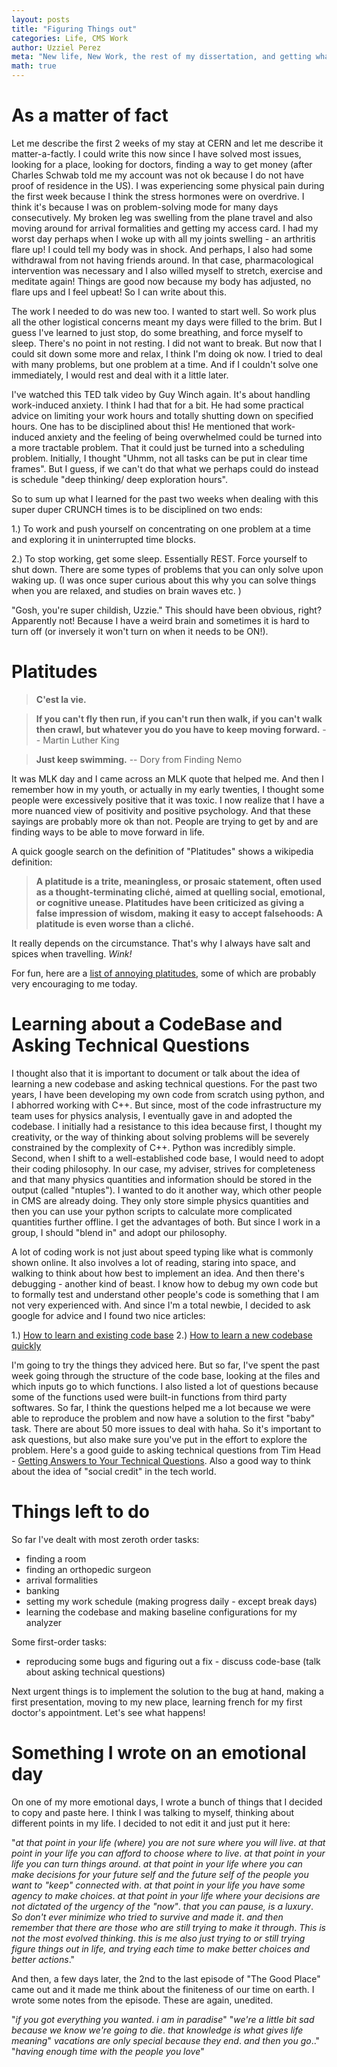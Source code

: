 ```yaml
---
layout: posts
title: "Figuring Things out"
categories: Life, CMS Work
author: Uzziel Perez
meta: "New life, New Work, the rest of my dissertation, and getting what I wanted so much"
math: true
---
```


# As a matter of fact

Let me describe the first 2 weeks of my stay at CERN and let me describe it matter-a-factly. I could write this now since I have solved most issues, looking for a place, looking for doctors, finding a way to get money (after Charles Schwab told me my account was not ok because I do not have proof of residence in the US). I was experiencing some physical pain during the first week because I think the stress hormones were on overdrive. I think it's because I was on problem-solving mode for many days consecutively. My broken leg was swelling from the plane travel and also moving around for arrival formalities and getting my access card. I had my worst day perhaps when I woke up with all my joints swelling - an arthritis flare up! I could tell my body was in shock. And perhaps, I also had some withdrawal from not having friends around. In that case, pharmacological intervention was necessary and I also willed myself to stretch, exercise and meditate again! Things are good now because my body has adjusted, no flare ups and I feel upbeat! So I can write about this.

The work I needed to do was new too. I wanted to start well. So work plus all the other logistical concerns meant my days were filled to the brim. But I guess I've learned to just stop, do some breathing, and force myself to sleep. There's no point in not resting. I did not want to break. But now that I could sit down some more and relax, I think I'm doing ok now. I tried to deal with many problems, but one problem at a time. And if I couldn't solve one immediately, I would rest and deal with it a little later.

I've watched this TED talk video by Guy Winch again. It's about handling work-induced anxiety. I think I had that for a bit. He had some practical advice on limiting your work hours and totally shutting down on specified hours. One has to be disciplined about this! He mentioned that work-induced anxiety and the feeling of being overwhelmed could be turned into a more tractable problem. That it could just be turned into a scheduling problem. Initially, I thought "Uhmm, not all tasks can be put in clear time frames". But I guess, if we can't do that what we perhaps could do instead is schedule "deep thinking/ deep exploration hours".

So to sum up what I learned for the past two weeks when dealing with this super duper CRUNCH times is to be disciplined on two ends:

1.) To work and push yourself on concentrating on one problem at a time and exploring it in uninterrupted time blocks.

2.) To stop working, get some sleep. Essentially REST. Force yourself to shut down. There are some types of problems that you can only solve upon waking up. (I was once super curious about this why you can solve things when you are relaxed, and studies on brain waves etc. )

"Gosh, you're super childish, Uzzie." This should have been obvious, right? Apparently not! Because I have a weird brain and sometimes it is hard to turn off (or inversely it won't turn on when it needs to be ON!).

# Platitudes

> **C'est la vie.**

> **If you can't fly then run, if you can't run then walk, if you can't walk then crawl, but whatever you do you have to keep moving forward.** -- Martin Luther King

> **Just keep swimming.** -- Dory from Finding Nemo

It was MLK day and I came across an MLK quote that helped me. And then I remember how in my youth, or actually in my early twenties, I thought some people were excessively positive that it was toxic. I now realize that I have a more nuanced view of positivity and positive psychology. And that these sayings are probably more ok than not. People are trying to get by and are finding ways to be able to move forward in life.

A quick google search on the definition of "Platitudes" shows a wikipedia definition:

> **A platitude is a trite, meaningless, or prosaic statement, often used as a thought-terminating cliché, aimed at quelling social, emotional, or cognitive unease. Platitudes have been criticized as giving a false impression of wisdom, making it easy to accept falsehoods: A platitude is even worse than a cliché.**

It really depends on the circumstance. That's why I always have salt and spices when travelling. *Wink!*

For fun, here are a [list of annoying platitudes](https://scottberkun.com/2011/what-are-the-most-annoying-platitudes/), some of which are probably very encouraging to me today.

# Learning about a CodeBase and Asking Technical Questions

I thought also that it is important to document or talk about the idea of learning a new codebase and asking technical questions. For the past two years, I have been developing my own code from scratch using python, and I abhorred working with C++. But since, most of the code infrastructure my team uses for physics analysis, I eventually gave in and adopted the codebase. I initially had a resistance to this idea because first, I thought my creativity, or the way of thinking about solving problems will be severely constrained by the complexity of C++. Python was incredibly simple. Second, when I shift to a well-established code base, I would need to adopt their coding philosophy. In our case, my adviser, strives for completeness and that many physics quantities and information should be stored in the output (called "ntuples"). I wanted to do it another way, which other people in CMS are already doing. They only store simple physics quantities and then you can use your python scripts to calculate more complicated quantities further offline. I get the advantages of both. But since I work in a group, I should "blend in" and adopt our philosophy.

A lot of coding work is not just about speed typing like what is commonly shown online. It also involves a lot of reading, staring into space, and walking to think about how best to implement an idea. And then there's debugging - another kind of beast. I know how to debug my own code but to formally test and understand other people's code is something that I am not very experienced with. And since I'm a total newbie, I decided to ask google for advice and I found two nice articles:

1.) [How to learn and existing code base](https://hackernoon.com/how-to-learn-an-existing-code-base-28b88d954bfd)
2.) [How to learn a new codebase quickly](https://www.reddit.com/r/learnprogramming/comments/89pjdy/how_to_learn_a_new_codebase_quickly/)

I'm going to try the things they adviced here. But so far, I've spent the past week going through the structure of the code base, looking at the files and which inputs go to which functions. I also listed a lot of questions because some of the functions used were built-in functions from third party softwares. So far, I think the questions helped me a lot because we were able to reproduce the problem and now have a solution to the first "baby" task. There are about 50 more issues to deal with haha. So it's important to ask questions, but also make sure you've put in the effort to explore the problem. Here's a good guide to asking technical questions from Tim Head - [Getting Answers to Your Technical Questions](https://betatim.github.io/posts/getting-answers/). Also a good way to think about the idea of "social credit" in the tech world.


# Things left to do
So far I've dealt with most zeroth order tasks:
 - finding a room
 - finding an orthopedic surgeon
 - arrival formalities
 - banking
 - setting my work schedule (making progress daily - except break days)
 - learning the codebase and making baseline configurations for my analyzer

Some first-order tasks:
- reproducing some bugs and figuring out a fix - discuss code-base (talk about asking technical questions)

Next urgent things is to implement the solution to the bug at hand, making a first presentation, moving to my new place, learning french for my first doctor's appointment. Let's see what happens!

# Something I wrote on an emotional day

On one of my more emotional days, I wrote a bunch of things that I decided to copy and paste here. I think I was talking to myself, thinking about different points in my life. I decided to not edit it and just put it here:

"*at that point in your life (where) you are not sure where you will live*.
*at that point in your life you can afford to choose where to live*.
*at that point in your life you can turn things around*.
*at that point in your life where you can make decisions for your future self and the future self of the people you want to "keep" connected with*.
*at that point in your life you have some agency to make choices*.
*at that point in your life where your decisions are not dictated of the urgency of the "now"*. *that you can pause, is a luxury*. *So don't ever minimize who tried to survive and made it*. *and then remember that there are those who are still trying to make it through*.
*This is not the most evolved thinking*. *this is me also just trying to or still trying figure things out in life, and trying each time to make better choices and better actions*."

And then, a few days later, the 2nd to the last episode of "The Good Place" came out and it made me think about the finiteness of our time on earth. I wrote some notes from the episode. These are again, unedited.

"*if you got everything you wanted*.
*i am in paradise*"
"*we're a little bit sad because we know we're going to die*. *that knowledge is what gives life meaning*"
*vacations are only special because they end*.
*and then you go*.."
"*having enough time with the people you love*"
